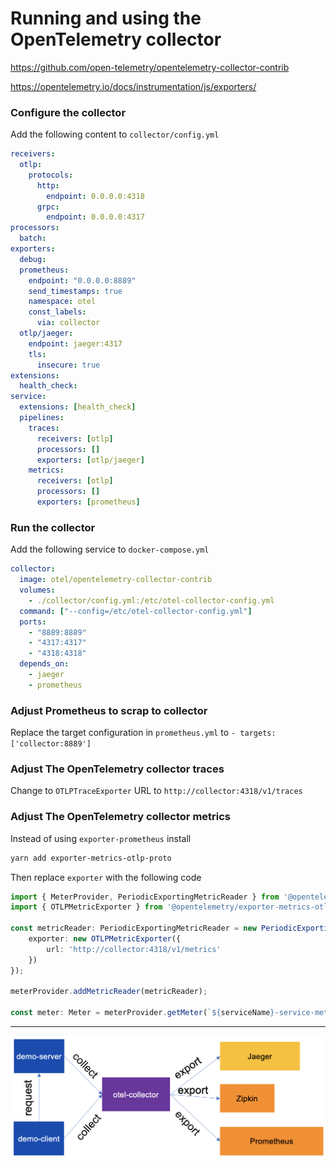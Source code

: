 # Running and using the OpenTelemetry collector

https://github.com/open-telemetry/opentelemetry-collector-contrib

https://opentelemetry.io/docs/instrumentation/js/exporters/

### Configure the collector
Add the following content to `collector/config.yml`

```yml
receivers:
  otlp:
    protocols:
      http:
        endpoint: 0.0.0.0:4318
      grpc:
        endpoint: 0.0.0.0:4317
processors:
  batch:
exporters:
  debug:
  prometheus:
    endpoint: "0.0.0.0:8889"
    send_timestamps: true
    namespace: otel
    const_labels:
      via: collector
  otlp/jaeger:
    endpoint: jaeger:4317
    tls:
      insecure: true
extensions:
  health_check:
service:
  extensions: [health_check]
  pipelines:
    traces:
      receivers: [otlp]
      processors: []
      exporters: [otlp/jaeger]
    metrics:
      receivers: [otlp]
      processors: []
      exporters: [prometheus]
```

### Run the collector
Add the following service to `docker-compose.yml`

```yml
collector:
  image: otel/opentelemetry-collector-contrib
  volumes:
    - ./collector/config.yml:/etc/otel-collector-config.yml
  command: ["--config=/etc/otel-collector-config.yml"]
  ports:
    - "8889:8889"
    - "4317:4317"
    - "4318:4318"
  depends_on:
    - jaeger
    - prometheus
```

### Adjust Prometheus to scrap to collector
Replace the target configuration in `prometheus.yml` to `- targets: ['collector:8889']`

### Adjust The OpenTelemetry collector traces
Change to `OTLPTraceExporter` URL to `http://collector:4318/v1/traces`

### Adjust The OpenTelemetry collector metrics
Instead of using `exporter-prometheus` install

```bash
yarn add exporter-metrics-otlp-proto
```

Then replace `exporter` with the following code

```typescript
import { MeterProvider, PeriodicExportingMetricReader } from '@opentelemetry/sdk-metrics';
import { OTLPMetricExporter } from '@opentelemetry/exporter-metrics-otlp-proto';

const metricReader: PeriodicExportingMetricReader = new PeriodicExportingMetricReader({
    exporter: new OTLPMetricExporter({
        url: 'http://collector:4318/v1/metrics'
    })
});

meterProvider.addMetricReader(metricReader);

const meter: Meter = meterProvider.getMeter(`${serviceName}-service-meter`);
```

---

![qr-code](./assets/demo-arch.png)

